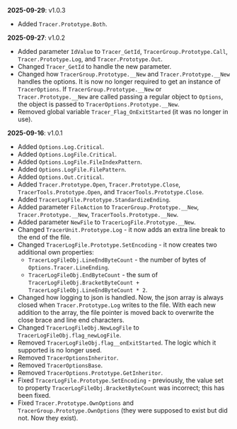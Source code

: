 
**2025-09-29**: v1.0.3
- Added `Tracer.Prototype.Both`.

**2025-09-27**: v1.0.2
- Added parameter `IdValue` to `Tracer_GetId`, `TracerGroup.Prototype.Call`, `Tracer.Prototype.Log`, and `Tracer.Prototype.Out`.
- Changed `Tracer_GetId` to handle the new parameter.
- Changed how `TracerGroup.Prototype.__New` and `Tracer.Prototype.__New` handles the options. It is
now no longer required to get an instance of `TracerOptions`. If `TracerGroup.Prototype.__New` or
`Tracer.Prototype.__New` are called passing a regular object to `Options`, the object is passed
to `TracerOptions.Prototype.__New`.
- Removed global variable `Tracer_Flag_OnExitStarted` (it was no longer in use).

**2025-09-16**: v1.0.1
- Added `Options.Log.Critical`.
- Added `Options.LogFile.Critical`.
- Added `Options.LogFile.FileIndexPattern`.
- Added `Options.LogFile.FilePattern`.
- Added `Options.Out.Critical`.
- Added `Tracer.Prototype.Open`, `Tracer.Prototype.Close`, `TracerTools.Prototype.Open`, and `TracerTools.Prototype.Close`.
- Added `TracerLogFile.Prototype.StandardizeEnding`.
- Added parameter `FileAction` to `TracerGroup.Prototype.__New`, `Tracer.Prototype.__New`, `TracerTools.Prototype.__New`.
- Added parameter `NewFile` to `TracerLogFile.Prototype.__New`.
- Changed `TracerUnit.Prototype.Log` - it now adds an extra line break to the end of the file.
- Changed `TracerLogFile.Prototype.SetEncoding` - it now creates two additional own properties:
  - `TracerLogFileObj.LineEndByteCount` - the number of bytes of `Options.Tracer.LineEnding`.
  - `TracerLogFileObj.EndByteCount` - the sum of `TracerLogFileObj.BracketByteCount + TracerLogFileObj.LineEndByteCount * 2`.
- Changed how logging to json is handled. Now, the json array is always closed when `Tracer.Prototype.Log`
writes to the file. With each new addition to the array, the file pointer is moved back to overwrite
the close brace and line end characters.
- Changed `TracerLogFileObj.NewLogFile` to `TracerLogFileObj.flag_newLogFile`.
- Removed `TracerLogFileObj.flag__onExitStarted`. The logic which it supported is no longer used.
- Removed `TracerOptionsInheritor`.
- Removed `TracerOptionsBase`.
- Removed `TracerOptions.Prototype.GetInheritor`.
- Fixed `TracerLogFile.Prototype.SetEncoding` - previously, the value set to property
`TracerLogFileObj.BracketByteCount` was incorrect; this has been fixed.
- Fixed `Tracer.Prototype.OwnOptions` and `TracerGroup.Prototype.OwnOptions` (they were supposed
to exist but did not. Now they exist).
